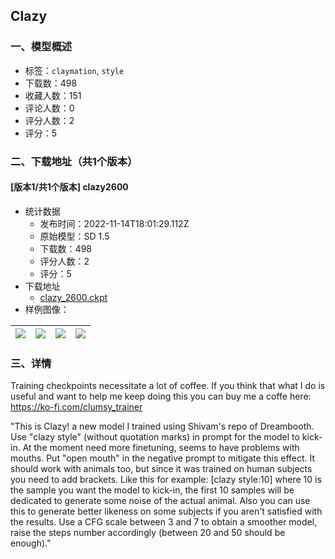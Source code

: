 ## Clazy
### 一、模型概述

- 标签：`claymation`, `style`
- 下载数：498
- 收藏人数：151
- 评论人数：0
- 评分人数：2
- 评分：5

### 二、下载地址（共1个版本）

#### [版本1/共1个版本] clazy2600

- 统计数据
  - 发布时间：2022-11-14T18:01:29.112Z
  - 原始模型：SD 1.5
  - 下载数：498
  - 评分人数：2
  - 评分：5
- 下载地址
  - [clazy_2600.ckpt](https://civitai.com/api/download/models/92)
- 样例图像：

| <img src="https://image.civitai.com/xG1nkqKTMzGDvpLrqFT7WA/e8173d74-b349-4cdb-77b8-4efc9de61200/width=450/641.jpeg" /> | <img src="https://image.civitai.com/xG1nkqKTMzGDvpLrqFT7WA/18499306-a834-4cd9-1499-320c8b476d00/width=450/644.jpeg" /> | <img src="https://image.civitai.com/xG1nkqKTMzGDvpLrqFT7WA/0d4132d1-aae6-47f0-0302-08cc3e586700/width=450/643.jpeg" /> | <img src="https://image.civitai.com/xG1nkqKTMzGDvpLrqFT7WA/05e915d0-1a9e-4d5f-d411-cc2fe6e55a00/width=450/642.jpeg" /> |
| ---- | ---- | ---- | ---- |


### 三、详情
<p>Training checkpoints necessitate a lot of coffee. If you think that what I do is useful and want to help me keep doing this you can buy me a coffe here: <a target="_blank" rel="ugc" href="https://ko-fi.com/clumsy_trainer">https://ko-fi.com/clumsy_trainer</a></p><p></p><p>"This is Clazy! a new model I trained using Shivam's repo of Dreambooth. Use "clazy style" (without quotation marks) in prompt for the model to kick-in. At the moment need more finetuning, seems to have problems with mouths. Put "open mouth" in the negative prompt to mitigate this effect. It should work with animals too, but since it was trained on human subjects you need to add brackets. Like this for example: [clazy style:10] where 10 is the sample you want the model to kick-in, the first 10 samples will be dedicated to generate some noise of the actual animal. Also you can use this to generate better likeness on some subjects if you aren't satisfied with the results. Use a CFG scale between 3 and 7 to obtain a smoother model, raise the steps number accordingly (between 20 and 50 should be enough)."</p>